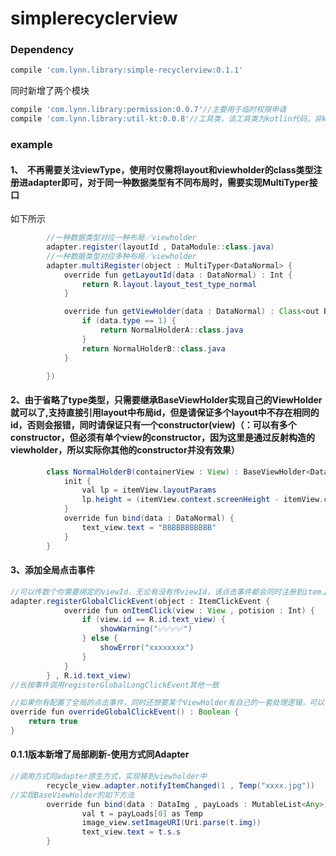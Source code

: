 # simplerecyclerview

### Dependency
```gradle
compile 'com.lynn.library:simple-recyclerview:0.1.1'
```

同时新增了两个模块
```gradle
compile 'com.lynn.library:permission:0.0.7'//主要用于临时权限申请
compile 'com.lynn.library:util-kt:0.0.8'//工具类，该工具类为kotlin代码，非kotlin代码无法使用
```

### example
#### 1、  不再需要关注viewType，使用时仅需将layout和viewholder的class类型注册进adapter即可，对于同一种数据类型有不同布局时，需要实现MultiTyper接口
如下所示
```Java
        //一种数据类型对应一种布局／viewholder
        adapter.register(layoutId , DataModule::class.java)
        //一种数据类型对应多种布局／viewholder
        adapter.multiRegister(object : MultiTyper<DataNormal> {
            override fun getLayoutId(data : DataNormal) : Int {
                return R.layout.layout_test_type_normal
            }

            override fun getViewHolder(data : DataNormal) : Class<out BaseViewHolder<DataNormal>> {
                if (data.type == 1) {
                    return NormalHolderA::class.java
                }
                return NormalHolderB::class.java
            }

        })

```

#### 2、由于省略了type类型，只需要继承BaseViewHolder实现自己的ViewHolder就可以了,支持直接引用layout中布局id，但是请保证多个layout中不存在相同的id，否则会报错，同时请保证只有一个constructor(view)（：可以有多个constructor，但必须有单个view的constructor，因为这里是通过反射构造的viewholder，所以实际你其他的constructor并没有效果）
```Java
        class NormalHolderB(containerView : View) : BaseViewHolder<DataNormal>(containerView) {
            init {
                val lp = itemView.layoutParams
                lp.height = (itemView.context.screenHeight - itemView.context.statusBarHeight) / 3
            }
            override fun bind(data : DataNormal) {
                text_view.text = "BBBBBBBBBBB"
            }
        }
```
#### 3、添加全局点击事件
```Java
//可以传数个你需要绑定的viewId，无论有没有传viewId，该点击事件都会同时注册到item上
adapter.registerGlobalClickEvent(object : ItemClickEvent {
            override fun onItemClick(view : View , potision : Int) {
                if (view.id == R.id.text_view) {
                    showWarning("✅✅✅✅")
                } else {
                    showError("xxxxxxxx")
                }
            }
        } , R.id.text_view)
//长按事件调用registerGlobalLongClickEvent其他一致

//如果你有配置了全局的点击事件，同时还想要某个ViewHolder有自己的一套处理逻辑，可以在viewholder里单独设置点击事件，同时重写overrideGlobalClickEvent方法，返回true即可
override fun overrideGlobalClickEvent() : Boolean {
    return true
}
```
#### 0.1.1版本新增了局部刷新-使用方式同Adapter
```Java
//调用方式同adapter原生方式，实现移到viewholder中
        recycle_view.adapter.notifyItemChanged(1 , Temp("xxxx.jpg"))
//实现BaseViewHolder的如下方法
        override fun bind(data : DataImg , payLoads : MutableList<Any>) {
                val t = payLoads[0] as Temp
                image_view.setImageURI(Uri.parse(t.img))
                text_view.text = t.s.s
        }
```



